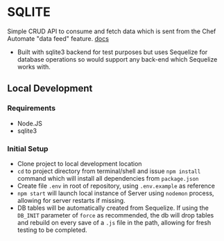 # SQLITE

Simple CRUD API to consume and fetch data which is sent from the Chef Automate "data feed" feature. [docs](https://docs.chef.io/automate/datafeed/)

* Built with sqlite3 backend for test purposes but uses Sequelize for database operations so would support any back-end which Sequelize works with.

## Local Development

### Requirements

* Node.JS
* sqlite3

### Initial Setup

* Clone project to local development location
* `cd` to project directory from terminal/shell and issue `npm install` command which will install all dependencies from `package.json`
* Create file `.env` in root of repository, using `.env.example` as reference
* `npm start` will launch local instance of Server using `nodemon` process, allowing for server restarts if missing.
* DB tables will be automatically created from Sequelize.  If using the `DB_INIT` parameter of `force` as recommended, the db will drop tables and rebuild on every save of a `.js` file in the path, allowing for fresh testing to be completed.
